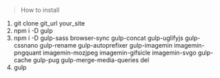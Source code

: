 > How to install

1. git clone git_url your_site
2. npm i -D gulp
3. npm i -D gulp-sass browser-sync gulp-concat gulp-uglifyjs gulp-cssnano gulp-rename gulp-autoprefixer gulp-imagemin imagemin-pngquant imagemin-mozjpeg imagemin-gifsicle imagemin-svgo gulp-cache gulp-pug gulp-merge-media-queries del
5. gulp